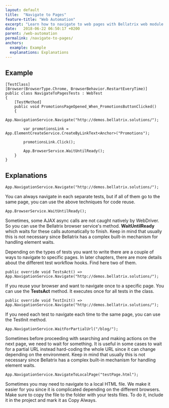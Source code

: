 ```yaml
---
layout: default
title:  "Navigate to Pages"
feature-title: "Web Automation"
excerpt: "Learn how to navigate to web pages with Bellatrix web module."
date:   2018-06-22 06:50:17 +0200
parent: /web-automation
permalink: /navigate-to-pages/
anchors:
  example: Example
  explanations: Explanations
---
```

Example
-------
```
[TestClass]
[Browser(BrowserType.Chrome, BrowserBehavior.RestartEveryTime)]
public class NavigateToPagesTests : WebTest
{
    [TestMethod]
    public void PromotionsPageOpened_When_PromotionsButtonClicked()
    {
        App.NavigationService.Navigate("http://demos.bellatrix.solutions/");

        var promotionsLink = App.ElementCreateService.CreateByLinkText<Anchor>("Promotions");

        promotionsLink.Click();

        App.BrowserService.WaitUntilReady();
    }
}
```

Explanations
------------

```
App.NavigationService.Navigate("http://demos.bellatrix.solutions/");
```
You can always navigate in each separate tests, but if all of them go to the same page, you can use the above techniques for code reuse.
```
App.BrowserService.WaitUntilReady();
```
Sometimes, some AJAX async calls are not caught natively by WebDriver. So you can use the Bellatrix browser service's method. **WaitUntilReady** which waits for these calls automatically to finish. Keep in mind that usually this is not necessary since Bellatrix has a complex built-in mechanism for handling element waits.

Depending on the types of tests you want to write there are a couple of ways to navigate to specific pages.
In later chapters, there are more details about the different test workflow hooks. Find here two of them.
```
public override void TestsAct() => App.NavigationService.Navigate("http://demos.bellatrix.solutions/");
```
If you reuse your browser and want to navigate once to a specific page. You can use the **TestsAct** method.
It executes once for all tests in the class.
```
public override void TestInit() => App.NavigationService.Navigate("http://demos.bellatrix.solutions/");
```
If you need each test to navigate each time to the same page, you can use the TestInit method.
```
App.NavigationService.WaitForPartialUrl("/blog/");
```
Sometimes before proceeding with searching and making actions on the next page, we need to wait for something.
It is useful in some cases to wait for a partial URL instead hard-coding the whole URL since it can change depending on the environment. Keep in mind that usually this is not necessary since Bellatrix has a complex built-in mechanism for handling element waits.
```
App.NavigationService.NavigateToLocalPage("testPage.html");
```
Sometimes you may need to navigate to a local HTML file. We make it easier for you since it is complicated depending on the different browsers. Make sure to copy the file to the folder with your tests files. To do it, include it in the project and mark it as Copy Always.